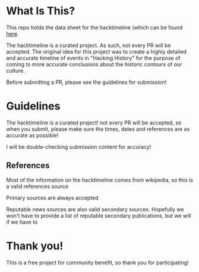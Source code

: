 # What Is This?

This repo holds the data sheet for the hacktimeline (which can be found [here](https://hexadecim8.com/timeline.html/).

The hacktimeline is a curated project. As such, not every PR will be accepted.
The original idea for this project was to create a highly detailed and accurate timeline of events in "Hacking History"
for the purpose of coming to more accurate conclusions about the historic contours of our culture.

Before submitting a PR, please see the guidelines for submission!

# Guidelines

The hacktimeline is a curated project! not every PR will be accepted, so when you submit, please make sure the times, dates and references are as accurate as possible!

I will be double-checking submission content for accuracy!

## References

Most of the information on the hacktimeline comes from wikipedia, so this is a valid references source

Primary sources are always accepted

Reputable news sources are also valid secondary sources. Hopefully we won't have to provide a list of reputable secondary publications, but we will if we have to

# Thank you!

This is a free project for community benefit, so thank you for participating!
